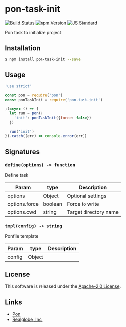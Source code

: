 pon-task-init
==========

<!---
This file is generated by ape-tmpl. Do not update manually.
--->

<!-- Badge Start -->
<a name="badges"></a>

[![Build Status][bd_travis_shield_url]][bd_travis_url]
[![npm Version][bd_npm_shield_url]][bd_npm_url]
[![JS Standard][bd_standard_shield_url]][bd_standard_url]

[bd_repo_url]: https://github.com/realglobe-Inc/pon-task-init
[bd_travis_url]: http://travis-ci.org/realglobe-Inc/pon-task-init
[bd_travis_shield_url]: http://img.shields.io/travis/realglobe-Inc/pon-task-init.svg?style=flat
[bd_travis_com_url]: http://travis-ci.com/realglobe-Inc/pon-task-init
[bd_travis_com_shield_url]: https://api.travis-ci.com/realglobe-Inc/pon-task-init.svg?token=
[bd_license_url]: https://github.com/realglobe-Inc/pon-task-init/blob/master/LICENSE
[bd_codeclimate_url]: http://codeclimate.com/github/realglobe-Inc/pon-task-init
[bd_codeclimate_shield_url]: http://img.shields.io/codeclimate/github/realglobe-Inc/pon-task-init.svg?style=flat
[bd_codeclimate_coverage_shield_url]: http://img.shields.io/codeclimate/coverage/github/realglobe-Inc/pon-task-init.svg?style=flat
[bd_gemnasium_url]: https://gemnasium.com/realglobe-Inc/pon-task-init
[bd_gemnasium_shield_url]: https://gemnasium.com/realglobe-Inc/pon-task-init.svg
[bd_npm_url]: http://www.npmjs.org/package/pon-task-init
[bd_npm_shield_url]: http://img.shields.io/npm/v/pon-task-init.svg?style=flat
[bd_standard_url]: http://standardjs.com/
[bd_standard_shield_url]: https://img.shields.io/badge/code%20style-standard-brightgreen.svg

<!-- Badge End -->


<!-- Description Start -->
<a name="description"></a>

Pon task to initialize project

<!-- Description End -->


<!-- Overview Start -->
<a name="overview"></a>



<!-- Overview End -->


<!-- Sections Start -->
<a name="sections"></a>

<!-- Section from "doc/guides/01.Installation.md.hbs" Start -->

<a name="section-doc-guides-01-installation-md"></a>

Installation
-----

```bash
$ npm install pon-task-init --save
```


<!-- Section from "doc/guides/01.Installation.md.hbs" End -->

<!-- Section from "doc/guides/02.Usage.md.hbs" Start -->

<a name="section-doc-guides-02-usage-md"></a>

Usage
---------

```javascript
'use strict'

const pon = require('pon')
const ponTaskInit = require('pon-task-init')

;(async () => {
  let run = pon({
    'init': ponTaskInit({force: false})
  })

  run('init')
}).catch((err) => console.error(err))

```


<!-- Section from "doc/guides/02.Usage.md.hbs" End -->

<!-- Section from "doc/guides/03.Signature.md.hbs" Start -->

<a name="section-doc-guides-03-signature-md"></a>

Signatures
---------


### `define(options) -> function`

Define task

| Param | type | Description |
| ---- | --- | ----------- |
| options | Object |  Optional settings |
| options.force | boolean |  Force to write |
| options.cwd | string |  Target directory name |


### `tmpl(config) -> string`

Ponfile template

| Param | type | Description |
| ---- | --- | ----------- |
| config | Object |  |



<!-- Section from "doc/guides/03.Signature.md.hbs" End -->


<!-- Sections Start -->


<!-- LICENSE Start -->
<a name="license"></a>

License
-------
This software is released under the [Apache-2.0 License](https://github.com/realglobe-Inc/pon-task-init/blob/master/LICENSE).

<!-- LICENSE End -->


<!-- Links Start -->
<a name="links"></a>

Links
------

+ [Pon][pon_url]
+ [Realglobe, Inc.][realglobe,_inc__url]

[pon_url]: https://github.com/realglobe-Inc/pon
[realglobe,_inc__url]: http://realglobe.jp

<!-- Links End -->
